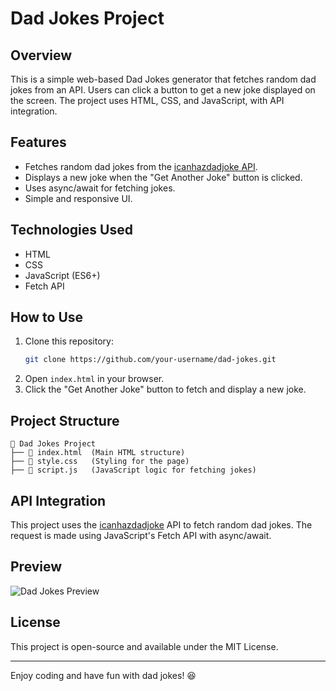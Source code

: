 # Dad Jokes Project

## Overview
This is a simple web-based Dad Jokes generator that fetches random dad jokes from an API. Users can click a button to get a new joke displayed on the screen. The project uses HTML, CSS, and JavaScript, with API integration.

## Features
- Fetches random dad jokes from the [icanhazdadjoke API](https://icanhazdadjoke.com/).
- Displays a new joke when the "Get Another Joke" button is clicked.
- Uses async/await for fetching jokes.
- Simple and responsive UI.

## Technologies Used
- HTML
- CSS
- JavaScript (ES6+)
- Fetch API

## How to Use
1. Clone this repository:
   ```bash
   git clone https://github.com/your-username/dad-jokes.git
   ```
2. Open `index.html` in your browser.
3. Click the "Get Another Joke" button to fetch and display a new joke.

## Project Structure
```
📂 Dad Jokes Project
├── 📄 index.html  (Main HTML structure)
├── 📄 style.css   (Styling for the page)
├── 📄 script.js   (JavaScript logic for fetching jokes)
```

## API Integration
This project uses the [icanhazdadjoke](https://icanhazdadjoke.com/) API to fetch random dad jokes. The request is made using JavaScript's Fetch API with async/await.

## Preview
![Dad Jokes Preview](https://via.placeholder.com/800x400?text=Project+Preview)

## License
This project is open-source and available under the MIT License.

---
Enjoy coding and have fun with dad jokes! 😆

